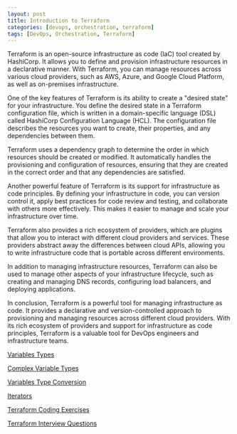 ```yaml
---
layout: post
title: Introduction to Terraform
categories: [devops, orchestration, terraform]
tags: [DevOps, Orchestration, Terraform]
---
```


Terraform is an open-source infrastructure as code (IaC) tool created by HashiCorp. It allows you to define and provision infrastructure resources in a declarative manner. With Terraform, you can manage resources across various cloud providers, such as AWS, Azure, and Google Cloud Platform, as well as on-premises infrastructure.

One of the key features of Terraform is its ability to create a "desired state" for your infrastructure. You define the desired state in a Terraform configuration file, which is written in a domain-specific language (DSL) called HashiCorp Configuration Language (HCL). The configuration file describes the resources you want to create, their properties, and any dependencies between them.

Terraform uses a dependency graph to determine the order in which resources should be created or modified. It automatically handles the provisioning and configuration of resources, ensuring that they are created in the correct order and that any dependencies are satisfied.

Another powerful feature of Terraform is its support for infrastructure as code principles. By defining your infrastructure in code, you can version control it, apply best practices for code review and testing, and collaborate with others more effectively. This makes it easier to manage and scale your infrastructure over time.

Terraform also provides a rich ecosystem of providers, which are plugins that allow you to interact with different cloud providers and services. These providers abstract away the differences between cloud APIs, allowing you to write infrastructure code that is portable across different environments.

In addition to managing infrastructure resources, Terraform can also be used to manage other aspects of your infrastructure lifecycle, such as creating and managing DNS records, configuring load balancers, and deploying applications.

In conclusion, Terraform is a powerful tool for managing infrastructure as code. It provides a declarative and version-controlled approach to provisioning and managing resources across different cloud providers. With its rich ecosystem of providers and support for infrastructure as code principles, Terraform is a valuable tool for DevOps engineers and infrastructure teams.


[Variables Types](/posts/devops/orchestration/terraform/terraform-variables)

[Complex Variable Types](/posts/devops/orchestration/terraform/terraform-complex-type-variables)

[Variables Type Conversion](/posts/devops/orchestration/terraform/terraform-variable-type-conversion)


[Iterators](/posts/devops/orchestration/terraform/terraform-iterators)


[Terraform Coding Exercises](/posts/devops/orchestration/terraform/terraform-coding-exercises)

[Terraform Interview Questions](/posts/devops/orchestration/terraform/terraform-interview-questions)
